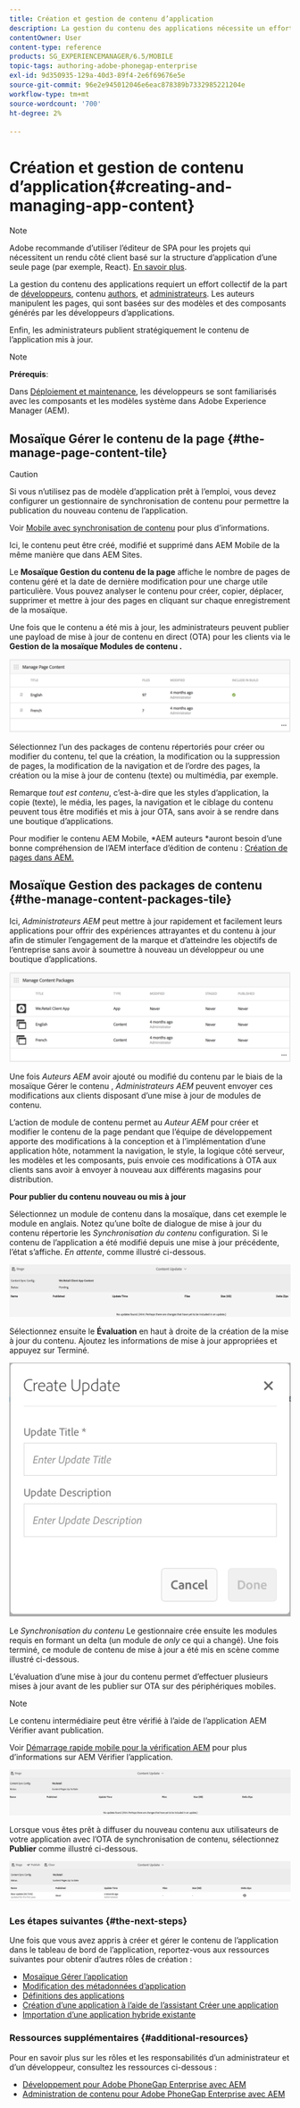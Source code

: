 ```yaml
---
title: Création et gestion de contenu d’application
description: La gestion du contenu des applications nécessite un effort collectif des développeurs, des auteurs de contenu et des administrateurs. Les auteurs manipulent les pages, qui sont basées sur des modèles et des composants générés par les développeurs d’applications.
contentOwner: User
content-type: reference
products: SG_EXPERIENCEMANAGER/6.5/MOBILE
topic-tags: authoring-adobe-phonegap-enterprise
exl-id: 9d350935-129a-40d3-89f4-2e6f69676e5e
source-git-commit: 96e2e945012046e6eac878389b7332985221204e
workflow-type: tm+mt
source-wordcount: '700'
ht-degree: 2%

---
```


# Création et gestion de contenu d’application{#creating-and-managing-app-content}

>[!NOTE]
>
>Adobe recommande d’utiliser l’éditeur de SPA pour les projets qui nécessitent un rendu côté client basé sur la structure d’application d’une seule page (par exemple, React). [En savoir plus](/help/sites-developing/spa-overview.md).

La gestion du contenu des applications requiert un effort collectif de la part de [développeurs](#developer), contenu [authors](#author), et [administrateurs](#administrator). Les auteurs manipulent les pages, qui sont basées sur des modèles et des composants générés par les développeurs d’applications.

Enfin, les administrateurs publient stratégiquement le contenu de l’application mis à jour.

>[!NOTE]
>
>**Prérequis**:
>
>Dans [Déploiement et maintenance](/help/sites-deploying/deploy.md), les développeurs se sont familiarisés avec les composants et les modèles système dans Adobe Experience Manager (AEM).

## Mosaïque Gérer le contenu de la page {#the-manage-page-content-tile}

>[!CAUTION]
>
>Si vous n’utilisez pas de modèle d’application prêt à l’emploi, vous devez configurer un gestionnaire de synchronisation de contenu pour permettre la publication du nouveau contenu de l’application.
>
>Voir [Mobile avec synchronisation de contenu](/help/mobile/phonegap-contentsync.md) pour plus d’informations.

Ici, le contenu peut être créé, modifié et supprimé dans AEM Mobile de la même manière que dans AEM Sites.

Le **Mosaïque Gestion du contenu de la page** affiche le nombre de pages de contenu géré et la date de dernière modification pour une charge utile particulière. Vous pouvez analyser le contenu pour créer, copier, déplacer, supprimer et mettre à jour des pages en cliquant sur chaque enregistrement de la mosaïque.

Une fois que le contenu a été mis à jour, les administrateurs peuvent publier une payload de mise à jour de contenu en direct (OTA) pour les clients via le **Gestion de la mosaïque Modules de contenu .**

![chlimage_1-161](assets/chlimage_1-161.png)

Sélectionnez l’un des packages de contenu répertoriés pour créer ou modifier du contenu, tel que la création, la modification ou la suppression de pages, la modification de la navigation et de l’ordre des pages, la création ou la mise à jour de contenu (texte) ou multimédia, par exemple.

Remarque *tout est contenu*, c’est-à-dire que les styles d’application, la copie (texte), le média, les pages, la navigation et le ciblage du contenu peuvent tous être modifiés et mis à jour OTA, sans avoir à se rendre dans une boutique d’applications.

Pour modifier le contenu AEM Mobile, *AEM auteurs *auront besoin d’une bonne compréhension de l’AEM interface d’édition de contenu : [Création de pages dans AEM.](/help/sites-authoring/qg-page-authoring.md)

## Mosaïque Gestion des packages de contenu {#the-manage-content-packages-tile}

Ici, *Administrateurs AEM* peut mettre à jour rapidement et facilement leurs applications pour offrir des expériences attrayantes et du contenu à jour afin de stimuler l’engagement de la marque et d’atteindre les objectifs de l’entreprise sans avoir à soumettre à nouveau un développeur ou une boutique d’applications.

![chlimage_1-162](assets/chlimage_1-162.png)

Une fois *Auteurs AEM* avoir ajouté ou modifié du contenu par le biais de la mosaïque Gérer le contenu , *Administrateurs AEM* peuvent envoyer ces modifications aux clients disposant d’une mise à jour de modules de contenu.

L’action de module de contenu permet au *Auteur AEM* pour créer et modifier le contenu de la page pendant que l’équipe de développement apporte des modifications à la conception et à l’implémentation d’une application hôte, notamment la navigation, le style, la logique côté serveur, les modèles et les composants, puis envoie ces modifications à OTA aux clients sans avoir à envoyer à nouveau aux différents magasins pour distribution.

**Pour publier du contenu nouveau ou mis à jour**

Sélectionnez un module de contenu dans la mosaïque, dans cet exemple le module en anglais. Notez qu’une boîte de dialogue de mise à jour du contenu répertorie les *Synchronisation du contenu* configuration. Si le contenu de l’application a été modifié depuis une mise à jour précédente, l’état s’affiche. *En attente*, comme illustré ci-dessous.

![chlimage_1-163](assets/chlimage_1-163.png)

Sélectionnez ensuite le **Évaluation** en haut à droite de la création de la mise à jour du contenu. Ajoutez les informations de mise à jour appropriées et appuyez sur Terminé.

![chlimage_1-164](assets/chlimage_1-164.png)

Le *Synchronisation du contenu* Le gestionnaire crée ensuite les modules requis en formant un delta (un module de *only* ce qui a changé). Une fois terminé, ce module de contenu de mise à jour a été mis en scène comme illustré ci-dessous.

L’évaluation d’une mise à jour du contenu permet d’effectuer plusieurs mises à jour avant de les publier sur OTA sur des périphériques mobiles.

>[!NOTE]
>
>Le contenu intermédiaire peut être vérifié à l’aide de l’application AEM Vérifier avant publication.
>
>Voir [Démarrage rapide mobile pour la vérification AEM](/help/mobile/phonegap-mobile-quickstart.md) pour plus d’informations sur AEM Vérifier l’application.

![chlimage_1-165](assets/chlimage_1-165.png)

Lorsque vous êtes prêt à diffuser du nouveau contenu aux utilisateurs de votre application avec l’OTA de synchronisation de contenu, sélectionnez **Publier** comme illustré ci-dessous.

![chlimage_1-166](assets/chlimage_1-166.png)

### Les étapes suivantes {#the-next-steps}

Une fois que vous avez appris à créer et gérer le contenu de l’application dans le tableau de bord de l’application, reportez-vous aux ressources suivantes pour obtenir d’autres rôles de création :

* [Mosaïque Gérer l’application](/help/mobile/phonegap-app-details-tile.md)
* [Modification des métadonnées d’application](/help/mobile/phonegap-editmetadata.md)
* [Définitions des applications](/help/mobile/phonegap-app-definitions.md)
* [Création d’une application à l’aide de l’assistant Créer une application](/help/mobile/phonegap-create-new-app.md)
* [Importation d’une application hybride existante](/help/mobile/phonegap-adding-content-to-imported-app.md)

### Ressources supplémentaires {#additional-resources}

Pour en savoir plus sur les rôles et les responsabilités d’un administrateur et d’un développeur, consultez les ressources ci-dessous :

* [Développement pour Adobe PhoneGap Enterprise avec AEM](/help/mobile/developing-in-phonegap.md)
* [Administration de contenu pour Adobe PhoneGap Enterprise avec AEM](/help/mobile/administer-phonegap.md)
